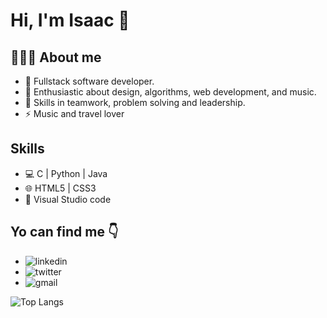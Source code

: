 # Hi, I'm Isaac 👋

##  👨🏻‍💻  About me

* 🔭  Fullstack software developer.
* 🌱  Enthusiastic about design, algorithms, web development, and music.
* 👯  Skills in teamwork, problem solving and leadership.
* ⚡   Music and travel lover


## Skills

* 💻  C | Python | Java
* 🌐  HTML5 | CSS3
* 🔧  Visual Studio code


## Yo can find me :point_down:

* ![linkedin](https://user-images.githubusercontent.com/64045995/105786720-9dd37900-5f4b-11eb-9c54-c201c061f03c.png)
* ![twitter](https://user-images.githubusercontent.com/64045995/105787128-60232000-5f4c-11eb-8d81-93e107918a5b.png)
* ![gmail](https://user-images.githubusercontent.com/64045995/105787187-7e891b80-5f4c-11eb-8440-a4bdd25430b1.png)

![Top Langs](https://github-readme-stats.vercel.app/api/top-langs/?username=idelahoz14&layout=compact)

<!--
**idelahoz14/idelahoz14** is a ✨ _special_ ✨ repository because its `README.md` (this file) appears on your GitHub profile.

Here are some ideas to get you started:

- 🔭 I’m currently working on ...
- 🌱 I’m currently learning ...
- 👯 I’m looking to collaborate on ...
- 🤔 I’m looking for help with ...
- 💬 Ask me about ...
- 📫 How to reach me: ...
- 😄 Pronouns: ...
- ⚡ Fun fact: ...
-->
